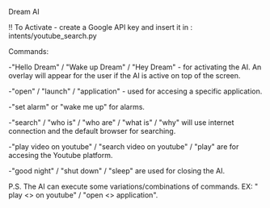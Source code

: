 Dream AI


!! To Activate - create a Google API key and insert it in : intents/youtube_search.py 


Commands:

-"Hello Dream" / "Wake up Dream" / "Hey Dream" - for activating the AI. An overlay will appear for the user if the AI is active on top of the screen.

-"open" / "launch" / "application" - used for accesing a specific application.

-"set alarm" or "wake me up" for alarms.

-"search" / "who is" / "who are" / "what is" / "why" will use internet connection and the default browser for searching.

-"play video on youtube" / "search video on youtube" / "play" are for accesing the Youtube platform.

-"good night" / "shut down" / "sleep" are used for closing the AI.

P.S. The AI can execute some variations/combinations of commands. EX: " play <<name of video>> on youtube" / "open <<name of app>> application".
